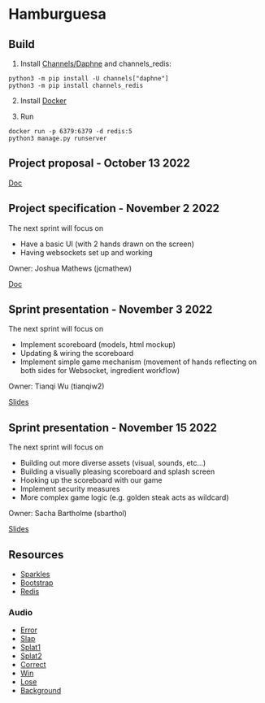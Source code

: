 # Hamburguesa

## Build
1. Install [Channels/Daphne](https://channels.readthedocs.io/en/latest/installation.html) and channels_redis:
```
python3 -m pip install -U channels["daphne"]
python3 -m pip install channels_redis
```
2. Install [Docker](https://docs.docker.com/get-docker/)

3. Run
```
docker run -p 6379:6379 -d redis:5
python3 manage.py runserver
```

## Project proposal - October 13 2022

[Doc](https://docs.google.com/document/d/1PWi0D4n9Ewtf7P_U6JnpySDEJVUSHDuBC707slY0qi4/edit?usp=sharing)

## Project specification - November 2 2022

The next sprint will focus on
* Have a basic UI (with 2 hands drawn on the screen)
* Having websockets set up and working

Owner: Joshua Mathews (jcmathew)

[Doc](https://docs.google.com/document/d/1MV4VEQqHGmwVlGkUqLYgXefBsELdKJruy_gkZG19qq8/edit?usp=sharing)

## Sprint presentation - November 3 2022

The next sprint will focus on
* Implement scoreboard (models, html mockup)
* Updating & wiring the scoreboard 
* Implement simple game mechanism (movement of hands reflecting on both sides for Websocket, ingredient workflow)

Owner: Tianqi Wu (tianqiw2)

[Slides](https://docs.google.com/presentation/d/18yzldj4aZCfyOvOVwXs5LmhDw4C99zRL-DESmb1Dd4w/edit?usp=sharing)

## Sprint presentation - November 15 2022

The next sprint will focus on
* Building out more diverse assets (visual, sounds, etc…)
* Building a visually pleasing scoreboard and splash screen
* Hooking up the scoreboard with our game
* Implement security measures
* More complex game logic (e.g. golden steak acts as wildcard)

Owner: Sacha Bartholme (sbarthol)

[Slides](https://docs.google.com/presentation/d/1jy9ZDymGN-EwAJZe6SN1RIIAMoNEY23YpZ_stpJuZHM/edit?usp=sharing)

## Resources
- [Sparkles](https://pngtree.com/freepng/sparkling-symbol-vector-starter-icons-shiny-stars--flash-decoration-twinkle-glowing-and-bursts-vector_5225129.html)
- [Bootstrap](https://getbootstrap.com/)
- [Redis](https://redis.io/)

### Audio
- [Error](https://freesound.org/people/suntemple/sounds/249300/)
- [Slap](https://freesound.org/people/MWLANDI/sounds/85846/)
- [Splat1](https://freesound.org/people/gprosser/sounds/360942/)
- [Splat2](https://freesound.org/people/Breviceps/sounds/445117/)
- [Correct](https://freesound.org/people/LittleRainySeasons/sounds/335908/)
- [Win](https://freesound.org/people/Fupicat/sounds/521639/)
- [Lose](https://freesound.org/people/Fupicat/sounds/538151/)
- [Background](https://freesound.org/people/joshuaempyre/sounds/251461/)

